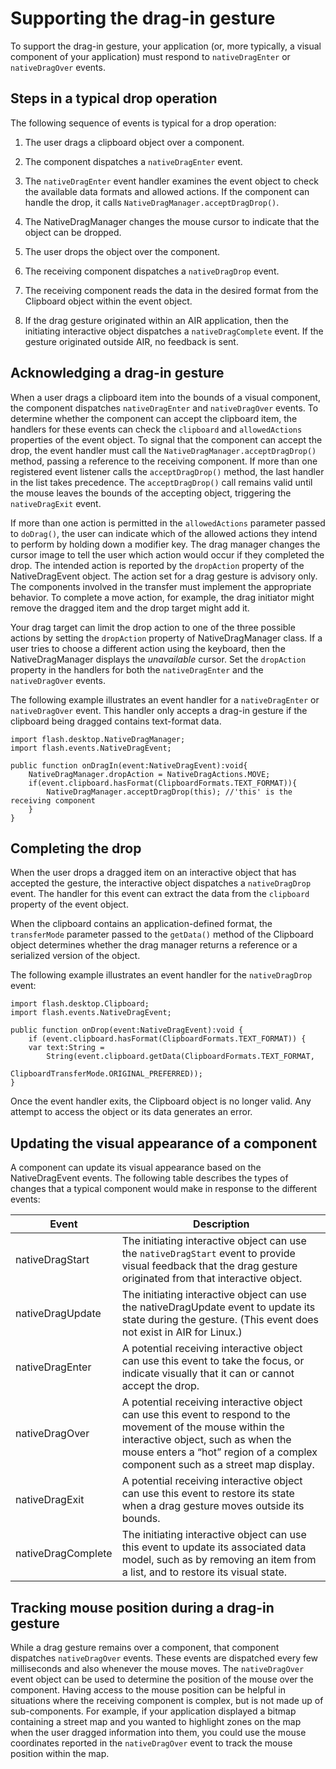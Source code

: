 # Supporting the drag-in gesture

<div>

To support the drag-in gesture, your application (or, more typically, a visual
component of your application) must respond to `nativeDragEnter` or
`nativeDragOver` events.

</div>

<div>

## Steps in a typical drop operation

<div>

The following sequence of events is typical for a drop operation:

1.  The user drags a clipboard object over a component.

2.  The component dispatches a `nativeDragEnter` event.

3.  The `nativeDragEnter` event handler examines the event object to check the
    available data formats and allowed actions. If the component can handle the
    drop, it calls `NativeDragManager.acceptDragDrop()`.

4.  The NativeDragManager changes the mouse cursor to indicate that the object
    can be dropped.

5.  The user drops the object over the component.

6.  The receiving component dispatches a `nativeDragDrop` event.

7.  The receiving component reads the data in the desired format from the
    Clipboard object within the event object.

8.  If the drag gesture originated within an AIR application, then the
    initiating interactive object dispatches a `nativeDragComplete` event. If
    the gesture originated outside AIR, no feedback is sent.

</div>

</div>

<div>

## Acknowledging a drag-in gesture

<div>

When a user drags a clipboard item into the bounds of a visual component, the
component dispatches `nativeDragEnter` and `nativeDragOver` events. To determine
whether the component can accept the clipboard item, the handlers for these
events can check the `clipboard` and `allowedActions` properties of the event
object. To signal that the component can accept the drop, the event handler must
call the `NativeDragManager.acceptDragDrop()` method, passing a reference to the
receiving component. If more than one registered event listener calls the
`acceptDragDrop()` method, the last handler in the list takes precedence. The
`acceptDragDrop()` call remains valid until the mouse leaves the bounds of the
accepting object, triggering the `nativeDragExit` event.

If more than one action is permitted in the `allowedActions` parameter passed to
`doDrag()`, the user can indicate which of the allowed actions they intend to
perform by holding down a modifier key. The drag manager changes the cursor
image to tell the user which action would occur if they completed the drop. The
intended action is reported by the `dropAction` property of the NativeDragEvent
object. The action set for a drag gesture is advisory only. The components
involved in the transfer must implement the appropriate behavior. To complete a
move action, for example, the drag initiator might remove the dragged item and
the drop target might add it.

Your drag target can limit the drop action to one of the three possible actions
by setting the `dropAction` property of NativeDragManager class. If a user tries
to choose a different action using the keyboard, then the NativeDragManager
displays the _unavailable_ cursor. Set the `dropAction` property in the handlers
for both the `nativeDragEnter` and the `nativeDragOver` events.

The following example illustrates an event handler for a `nativeDragEnter` or
`nativeDragOver` event. This handler only accepts a drag-in gesture if the
clipboard being dragged contains text-format data.

    import flash.desktop.NativeDragManager;
    import flash.events.NativeDragEvent;

    public function onDragIn(event:NativeDragEvent):void{
    	NativeDragManager.dropAction = NativeDragActions.MOVE;
    	if(event.clipboard.hasFormat(ClipboardFormats.TEXT_FORMAT)){
    		NativeDragManager.acceptDragDrop(this); //'this' is the receiving component
    	}
    }

</div>

</div>

<div>

## Completing the drop

<div>

When the user drops a dragged item on an interactive object that has accepted
the gesture, the interactive object dispatches a `nativeDragDrop` event. The
handler for this event can extract the data from the `clipboard` property of the
event object.

When the clipboard contains an application-defined format, the `transferMode`
parameter passed to the `getData()` method of the Clipboard object determines
whether the drag manager returns a reference or a serialized version of the
object.

The following example illustrates an event handler for the `nativeDragDrop`
event:

    import flash.desktop.Clipboard;
    import flash.events.NativeDragEvent;

    public function onDrop(event:NativeDragEvent):void {
    	if (event.clipboard.hasFormat(ClipboardFormats.TEXT_FORMAT)) {
    	var text:String =
    		String(event.clipboard.getData(ClipboardFormats.TEXT_FORMAT,
    									ClipboardTransferMode.ORIGINAL_PREFERRED));
    }

Once the event handler exits, the Clipboard object is no longer valid. Any
attempt to access the object or its data generates an error.

</div>

</div>

<div>

## Updating the visual appearance of a component

<div>

A component can update its visual appearance based on the NativeDragEvent
events. The following table describes the types of changes that a typical
component would make in response to the different events:

<div>

| Event              | Description                                                                                                                                                                                                                          |
| ------------------ | ------------------------------------------------------------------------------------------------------------------------------------------------------------------------------------------------------------------------------------ |
| nativeDragStart    | The initiating interactive object can use the `nativeDragStart` event to provide visual feedback that the drag gesture originated from that interactive object.                                                                      |
| nativeDragUpdate   | The initiating interactive object can use the nativeDragUpdate event to update its state during the gesture. (This event does not exist in AIR for Linux.)                                                                           |
| nativeDragEnter    | A potential receiving interactive object can use this event to take the focus, or indicate visually that it can or cannot accept the drop.                                                                                           |
| nativeDragOver     | A potential receiving interactive object can use this event to respond to the movement of the mouse within the interactive object, such as when the mouse enters a “hot” region of a complex component such as a street map display. |
| nativeDragExit     | A potential receiving interactive object can use this event to restore its state when a drag gesture moves outside its bounds.                                                                                                       |
| nativeDragComplete | The initiating interactive object can use this event to update its associated data model, such as by removing an item from a list, and to restore its visual state.                                                                  |

</div>

</div>

</div>

<div>

## Tracking mouse position during a drag-in gesture

<div>

While a drag gesture remains over a component, that component dispatches
`nativeDragOver` events. These events are dispatched every few milliseconds and
also whenever the mouse moves. The `nativeDragOver` event object can be used to
determine the position of the mouse over the component. Having access to the
mouse position can be helpful in situations where the receiving component is
complex, but is not made up of sub-components. For example, if your application
displayed a bitmap containing a street map and you wanted to highlight zones on
the map when the user dragged information into them, you could use the mouse
coordinates reported in the `nativeDragOver` event to track the mouse position
within the map.

</div>

</div>

<div>

<div>

</div>

</div>
